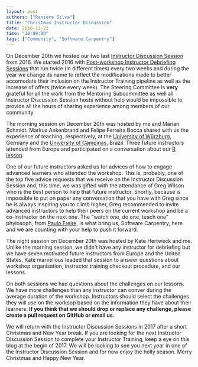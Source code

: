 ```yaml
---
layout: post
authors: ["Raniere Silva"]
title: "Christmas Instructor Discussion"
date: 2016-12-22
time: "10:00:00"
tags: ["Community", "Software Carpentry"]
---
```


On December 20th we hosted our two last [Instructor Discussion Session](http://pad.software-carpentry.org/instructor-discussion) from 2016. We started 2016 with [Post-workshop Instructor Debriefing Sessions](https://software-carpentry.org/blog/2016/01/instructor-debriefing-round-01.html) that run twice (in different times) every two weeks and during the year we change its name to reflect the modifications made to better accomodate their inclusion on the Instructor Training pipeline as well as the increase of offers (twice every week). The Steering Committee is **very** grateful for all the work from the Mentoring Subcommittee as well all Instructor Discussion Session hosts without help would be impossible to provide all the hours of sharing experience among members of our community.

The morning session on December 20th was hosted by me and Marian Schmidt. Markus Ankenbrand and Felipe Ferreira Bocca shared with us the experience of teaching, respectively, at the [University of Würzburg](https://swcarpentry-wuerzburg.github.io/2016-11-09-Wuerzburg/), Germany and the [University of Campinas](https://boccaff.github.io/2016-12-05-unicamp/), Brazil. Three future instructors attended from Europe and participated on a conversation about our [R lesson](https://swcarpentry.github.io/r-novice-gapminder/).

One of our future instructors asked us for advices of how to engage advanced learners who attended the workshop. This is, probably, one of the top five advice requests that we receive on the Instructor Discussion Session and, this time, we was gifted with the attendance of Greg Wilson who is the best person to help that future instructor. Shortly, because is impossible to put on paper any conversation that you have with Greg since he is always inspiring you to climb higher, Greg recommended to invite advanced instructors to help their peers on the current workshop and be a co-instructor on the next one. The "watch one, do one, teach one" phylosoph, from [Paulo Freire](https://en.wikipedia.org/wiki/Paulo_Freire), is what bring us, Software Carpentry, here and we are counting with your help to push it forward.

The night session on December 20th was hosted by Kate Hertweck and me. Unlike the morning session, we didn't have any instructor for debriefing but we have seven motivated future instructors from Europe and the United States. Kate marvellous leaded that session to answer questions about workshop organisation, instructor training checkout procedure, and our lessons.

On both sessions we had questions about the challenges on our lessons. We have more challenges than any instructor can conver during the average duration of the workshop. Instructors should select the challenges they will use on the worksop based on the information they have about their learners. **If you think that we should drop or replace any challenge, please create a pull request on GitHub or email us.**

We will return with the Instructor Discussion Sessions in 2017 after a short Christmas and New Year break. If you are looking for the next Instructor Discussion Session to complete your Instructor Training, keep a eye on this blog at the begin of 2017. We will be looking to see you next year in one of the Instructor Discussion Session and for now enjoy the holly season. Merry Christmas and Happy New Year.
